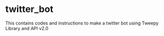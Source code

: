 # twitter_bot
This contains codes and instructions to make a twitter bot using Tweepy Library and API v2.0
